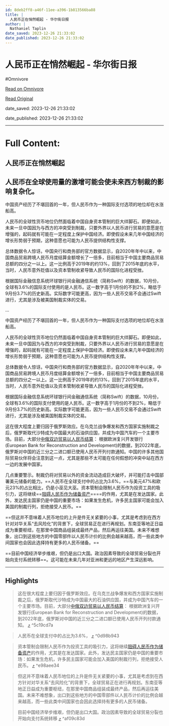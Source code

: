 ```yaml
---
id: 8deb2ff8-a46f-11ee-a396-1b813566ba88
title: |
  人民币正在悄然崛起 - 华尔街日报
author: |
  Nathaniel Taplin
date_saved: 2023-12-26 21:33:02
date_published: 2023-12-26 21:33:02
---
```


# 人民币正在悄然崛起 - 华尔街日报
#Omnivore

[Read on Omnivore](https://omnivore.app/me/-18ca9827fc8)

[Read Original](https://cn.wsj.com/amp/articles/%E4%BA%BA%E6%B0%91%E5%B8%81%E6%AD%A3%E5%9C%A8%E6%82%84%E7%84%B6%E5%B4%9B%E8%B5%B7-1681096f)

date_saved: 2023-12-26 21:33:02

date_published: 2023-12-26 21:33:02

--- 

# Full Content: 

##  人民币正在悄然崛起

## 人民币在全球使用量的激增可能会使未来西方制裁的影响复杂化。

中国资产经历了不堪回首的一年，但人民币作为一种国际支付选项的地位却在水涨船高。

人民币的全球性货币地位仍然面临着中国自身资本管制的巨大绊脚石。即便如此，未来一旦中国因为与西方的冲突受到制裁，只要外界以人民币进行贸易的意愿是在增强的，起码就有可能在一定程度上保护中国经济。即使假设未来几年中国经济的增长形势弱于预期，这种意愿也可能为人民币提供结构性支撑。

总体数据令人惊讶。中国央行和商务部的官方数据显示，自2020年年中以来，中国商品贸易跨境人民币月度结算金额增长了一倍多，目前相当于中国主要商品贸易总额的四分之一以上。这一比例高于2019年的约13%，回到了2015年底的水平，当时，人民币意外贬值以及资本管制收紧导致人民币的国际化进程受挫。

根据国际金融信息系统环球银行间金融通信系统（简称Swift）的数据，10月份，全球有3.6%的国际支付使用的是人民币。这一数字高于1月份的不到2%，略低于9月份3.7%的历史新高。实际数字可能更高，因为一些人民币交易不会通过Swift进行，尤其是涉及被美国制裁实体的交易。

...

中国资产经历了不堪回首的一年，但人民币作为一种国际支付选项的地位却在水涨船高。

人民币的全球性货币地位仍然面临着中国自身资本管制的巨大绊脚石。即便如此，未来一旦中国因为与西方的冲突受到制裁，只要外界以人民币进行贸易的意愿是在增强的，起码就有可能在一定程度上保护中国经济。即使假设未来几年中国经济的增长形势弱于预期，这种意愿也可能为人民币提供结构性支撑。

总体数据令人惊讶。中国央行和商务部的官方数据显示，自2020年年中以来，中国商品贸易跨境人民币月度结算金额增长了一倍多，目前相当于中国主要商品贸易总额的四分之一以上。这一比例高于2019年的约13%，回到了2015年底的水平，当时，人民币意外贬值以及资本管制收紧导致人民币的国际化进程受挫。

根据国际金融信息系统环球银行间金融通信系统（简称Swift）的数据，10月份，全球有3.6%的国际支付使用的是人民币。这一数字高于1月份的不到2%，略低于9月份3.7%的历史新高。实际数字可能更高，因为一些人民币交易不会通过Swift进行，尤其是涉及被美国制裁实体的交易。

这在很大程度上要归因于俄罗斯效应。在乌克兰战争爆发和西方国家实施制裁之后，俄罗斯取代沙特成为中国最大的石油供应国，并成为中国汽车的一个主要市场。目前，大部分[中俄双边贸易以人民币结算](https://cn.wsj.com/articles/CN-FIN-20230301134750)： 根据欧洲复兴开发银行(European Bank for Reconstruction and Development)的数据，到2022年底，俄罗斯对中国的近三分之二进口额已使用人民币开列付款通知。中国的许多其他国际贸易伙伴将会注意到这一点，尤其是那些不太可能在任何假想的冲突中站在西方一边的发展中国家。

几点重要警示。制裁仍将对贸易以外的资金流动造成巨大破坏，并可能打击中国部署美元储备的能力。==人民币在全球支付中的占比为3.6%，==与美元47%和欧元23%的占比相比，仍是小巫见大巫。资本管制会限制人民币作为投资工具的吸引力，这将继续==[阻碍人民币作为储备资产](https://cn.wsj.com/articles/CN-HRD-20171016140747)====的作用，尤其是在发达国家。此外，发达民主国家仍是中国的重要市场：如果发生危机，许多民主国家可能会加入美国的制裁行列，拒绝接受人民币。==

==但这并不意味着人民币地位的上升是件无关紧要的小事，尤其是考虑到在西方针对对华关系“去风险化”的背景下，全球贸易正在进行再规划。东南亚等地正日益成为重要枢纽，在那里中国商品组装成最终产品，然后再运往美国。未来不难想象，出口到这些地方的中国零部件以人民币计价的比例会越来越高，而一些此类中间国家也会因此选择持有更多的人民币储备。==

==目前中国经济举步维艰，但仍是出口大国。政治因素导致的全球贸易分裂也开始向支付系统转移==。这可能在未来几年对亚洲和更远的地区产生深远影响。

---

## Highlights

> 这在很大程度上要归因于俄罗斯效应。在乌克兰战争爆发和西方国家实施制裁之后，俄罗斯取代沙特成为中国最大的石油供应国，并成为中国汽车的一个主要市场。目前，大部分[中俄双边贸易以人民币结算](https://cn.wsj.com/articles/CN-FIN-20230301134750)： 根据欧洲复兴开发银行(European Bank for Reconstruction and Development)的数据，到2022年底，俄罗斯对中国的近三分之二进口额已使用人民币开列付款通知。 [⤴️](https://omnivore.app/me/-18ca9827fc8#5c19cd7a-6afb-42e9-8dc4-c9e174b3ad36)  ^5c19cd7a

> 人民币在全球支付中的占比为3.6%， [⤴️](https://omnivore.app/me/-18ca9827fc8#0d98b943-0438-4d17-b08f-35f4aee3cfc5)  ^0d98b943

> 资本管制会限制人民币作为投资工具的吸引力，这将继续[阻碍人民币作为储备资产](https://cn.wsj.com/articles/CN-HRD-20171016140747)的作用，尤其是在发达国家。此外，发达民主国家仍是中国的重要市场：如果发生危机，许多民主国家可能会加入美国的制裁行列，拒绝接受人民币。 [⤴️](https://omnivore.app/me/-18ca9827fc8#e98aee34-c53a-4123-b2b7-102e23ad1fc7)  ^e98aee34

> 但这并不意味着人民币地位的上升是件无关紧要的小事，尤其是考虑到在西方针对对华关系“去风险化”的背景下，全球贸易正在进行再规划。东南亚等地正日益成为重要枢纽，在那里中国商品组装成最终产品，然后再运往美国。未来不难想象，出口到这些地方的中国零部件以人民币计价的比例会越来越高，而一些此类中间国家也会因此选择持有更多的人民币储备。
> 
> 目前中国经济举步维艰，但仍是出口大国。政治因素导致的全球贸易分裂也开始向支付系统转移 [⤴️](https://omnivore.app/me/-18ca9827fc8#af09c83d-bcfb-4f14-b440-f13506d90395)  ^af09c83d

